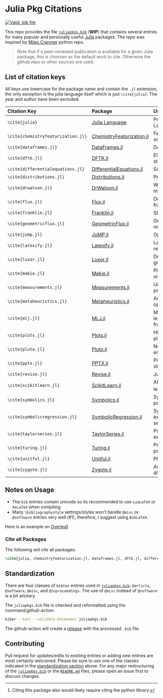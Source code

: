 # Julia Pkg Citations
[![Valid .bib file](https://github.com/stefanbringuier/JuliaPkgCitations/actions/workflows/biber-check.yml/badge.svg)](https://github.com/stefanbringuier/JuliaPkgCitations/actions/workflows/biber-check.yml)

This repo provides the file [`juliapkgs.bib`](juliapkgs.bib) (**WIP**) that contains several entries for many popular and personally useful [Julia](https://julialang.org/) packages. The repo was inspired by [Miles Cranmer](https://github.com/MilesCranmer/python_citations) python repo.

> Note that if a peer-reviewed publication is available for a given Julia package, this is choosen as the default work to cite. Otherwise the github repo or other sources are used.

## List of citation keys

All keys use lowercase for the package name and contain the `.jl` extension, the only exception is the julia language itself which is just `\cite{julia}`. The year and author have been excluded.

| Citation Key                      | Package                                                                       				  | Use                        |
| :-------------------------------- | :---------------------------------------------------------------------------------------------------------- | :------------------------- |
| `\cite{julia}`                    | [Julia Language](https://github.com/JuliaLang/julia)                          				  | Programming Language       |
| `\cite{chemistryfeaturization.jl}`| [ChemistryFeaturization.jl](https://github.com/Chemellia/ChemistryFeaturization.jl)                         | Featurization schema       |
| `\cite{dataframes.jl}`            | [DataFrames.jl](https://github.com/JuliaData/DataFrames.jl)                   				  | Data structures            |
| `\cite{dftk.jl}`                  | [DFTK.jl](https://github.com/JuliaMolSim/DFTK.jl)                             				  | Electronic structure       |
| `\cite{differentialequations.jl}` | [DifferentialEquations.jl](https://github.com/SciML/DifferentialEquations.jl) 				  | Solver library             |
| `\cite{distributions.jl}`         | [Distributions.jl](https://github.com/JuliaStats/Distributions.jl)            				  | Probability                |
| `\cite{drwatson.jl}`              | [DrWatson.jl](https://github.com/JuliaDynamics/DrWatson.jl)                   				  | Workflow mangement         |
| `\cite{flux.jl}`                  | [Flux.jl](https://github.com/FluxML/Flux.jl)                                  				  | Deep learning framework    |
| `\cite{franklin.jl}`              | [Franklin.jl](https://github.com/tlienart/Franklin.jl)                        				  | Static websites            |
| `\cite{geometricflux.jl}`         | [GeometricFlux.jl](https://github.com/FluxML/GeometricFlux.jl)                                              | Graph neural networks      |
| `\cite{jump.jl}`                  | [JuMP.jl](https://github.com/jump-dev/JuMP.jl)                                				  | Optimization               |
| `\cite{latexify.jl}`              | [Latexify.jl](https://github.com/korsbo/Latexify.jl)                          				  | Latex representations      |
| `\cite{luxor.jl}`                 | [Luxor.jl](https://github.com/JuliaGraphics/Luxor.jl)                         				  | Drawing graphics           |
| `\cite{makie.jl}`                 | [Makie.jl](https://github.com/MakieOrg/Makie.jl)                              				  | Plotting and visualization |
| `\cite{measurements.jl}`          | [Measurements.jl](https://github.com/JuliaPhysics/Measurements.jl)            				  | Uncertainty propagation    |
| `\cite{metaheuristics.jl}`        | [Metaheuristics.jl](https://github.com/jmejia8/Metaheuristics.jl)             				  | Advanced optimization      |
| `\cite{mlj.jl}`                   | [MLJ.jl](https://github.com/alan-turing-institute/MLJ.jl)                     				  | Machine learning framework |
| `\cite{plots.jl}`                 | [Plots.jl](https://github.com/JuliaPlots/Plots.jl)                            				  | High-level plotting        |
| `\cite{pluto.jl}`                 | [Pluto.jl](https://github.com/fonsp/Pluto.jl)                                 				  | Notebook environment       |
| `\cite{pptx.jl}`                  | [PPTX.jl](https://github.com/ASML-Labs/PPTX.jl)                               				  | Presentation slides        |
| `\cite{revise.jl}`                | [Revise.jl](https://github.com/timholy/Revise.jl)                             				  | Julia REPL tool            |
| `\cite{scikitlearn.jl}`           | [ScikitLearn.jl](https://github.com/cstjean/ScikitLearn.jl)                   				  | API for scikit-learn[^1]   |
| `\cite{symbolics.jl}`             | [Symbolics.jl](https://github.com/JuliaSymbolics/Symbolics.jl)                				  | Symbolic programming       |
| `\cite{symbolicregression.jl}`    | [SymbolicRegression.jl](https://github.com/MilesCranmer/SymbolicRegression.jl)				  | Symbolic expression search |
| `\cite{taylorseries.jl}`          | [TaylorSeries.jl](https://github.com/JuliaDiff/TaylorSeries.jl)               				  | Polynomial expansion       |
| `\cite{turing.jl}`                | [Turing.jl](https://github.com/TuringLang/Turing.jl)                          				  | Probablistic programming   |
| `\cite{unitful.jl}`               | [Unitful.jl](https://github.com/PainterQubits/Unitful.jl)                     				  | Physical units             |
| `\cite{zygote.jl}`                | [Zygote.jl](https://github.com/FluxML/Zygote.jl)                              				  | Automatic differentiation  |

## Notes on Usage

- The `bib` entries contain unicode so its recommended to use `LuaLaTeX` or `XeLaTeX` when compiling.
- Many `\bibliographystyle` settings/styles won't handle `@misc` or `@software` entries very well (#1), therefore, I suggest using `BibLaTeX`.

Here is an example on [Overleaf](https://www.overleaf.com/read/xxtccjjzyygc).

### Cite all Packages

The following will cite all packages:

```latex
\cite{julia, chemistryfeaturization.jl, dataframes.jl, dftk.jl, differentialequations.jl, distributions.jl, drwatson.jl, flux.jl, franklin.jl, geometricflux.jl, jump.jl, latexify.jl, luxor.jl, makie.jl, measurements.jl, metaheuristics.jl, mlj.jl, plots.jl, pluto.jl, pptx.jl, scikitlearn.jl, symbolics.jl, symbolicregression.jl, taylorseries.jl, turing.jl, unitful.jl, zygote.jl} 
```

## Standardization

There are four classes of `bibtex` entries used in [`juliapkgs.bib`](juliapkgs.bib): `@article`, `@software`, `@misc`, and `@inproceedings`. The use of `@misc` instead of `@software` is a bit arbitary.

The `juliapkgs.bib` file is checked and reformatted using the command/github-action:

```sh
biber --tool --validate-datamodel juliapkgs.bib
```

The github-action will create a [release](https://github.com/stefanbringuier/JuliaPkgCitations/releases) with the processed `.bib` file.

[^1]: Citing this package also would likely require citing the python library.

## Contributing

Pull request for updates/edits to existing entries or adding new entries are most certainly welcomed. Please be sure to use one of the classes indicated in the [standardization section](#standardization) above. For any major restructuring of the [`juliapkgs.bib`](juliapkgs.bib) or the [`README.md`](README.md) files, please open an issue first to discuss changes.
